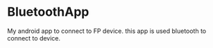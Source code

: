 # BluetoothApp
My android app to connect to FP device. this app is used bluetooth to connect to device.
